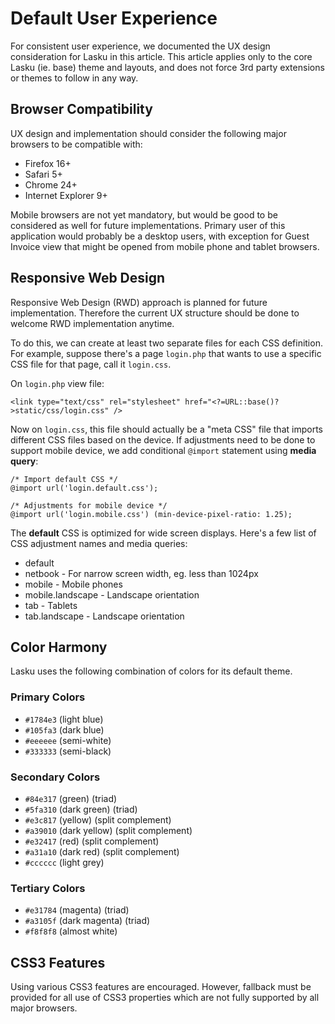 # Default User Experience

For consistent user experience, we documented the UX design consideration 
for Lasku in this article. This article applies only to the core Lasku 
(ie. base) theme and layouts, and does not force 3rd party extensions or 
themes to follow in any way.

## Browser Compatibility

UX design and implementation should consider the following major browsers 
to be compatible with:

* Firefox 16+
* Safari 5+
* Chrome 24+
* Internet Explorer 9+

Mobile browsers are not yet mandatory, but would be good to be considered 
as well for future implementations. Primary user of this application would 
probably be a desktop users, with exception for Guest Invoice view that 
might be opened from mobile phone and tablet browsers.

## Responsive Web Design

Responsive Web Design (RWD) approach is planned for future implementation. 
Therefore the current UX structure should be done to welcome RWD 
implementation anytime.

To do this, we can create at least two separate files for each CSS definition. 
For example, suppose there's a page `login.php` that wants to use a 
specific CSS file for that page, call it `login.css`.

On `login.php` view file:
```
<link type="text/css" rel="stylesheet" href="<?=URL::base()?>static/css/login.css" />
```

Now on `login.css`, this file should actually be a "meta CSS" file that 
imports different CSS files based on the device.
If adjustments need to be done to support mobile device, we add conditional 
`@import` statement using **media query**:
```
/* Import default CSS */
@import url('login.default.css');

/* Adjustments for mobile device */
@import url('login.mobile.css') (min-device-pixel-ratio: 1.25);
```

The **default** CSS is optimized for wide screen displays. Here's a few 
list of CSS adjustment names and media queries:
* default
* netbook - For narrow screen width, eg. less than 1024px
* mobile - Mobile phones
* mobile.landscape - Landscape orientation
* tab - Tablets
* tab.landscape - Landscape orientation


## Color Harmony

Lasku uses the following combination of colors for its default theme. 

### Primary Colors
* `#1784e3` (light blue)
* `#105fa3` (dark blue)
* `#eeeeee` (semi-white)
* `#333333` (semi-black)

### Secondary Colors
* `#84e317` (green) (triad)
* `#5fa310` (dark green) (triad)
* `#e3c817` (yellow) (split complement)
* `#a39010` (dark yellow) (split complement)
* `#e32417` (red) (split complement)
* `#a31a10` (dark red) (split complement)
* `#cccccc` (light grey)

### Tertiary Colors
* `#e31784` (magenta) (triad)
* `#a3105f` (dark magenta) (triad)
* `#f8f8f8` (almost white)

## CSS3 Features

Using various CSS3 features are encouraged. However, fallback must be 
provided for all use of CSS3 properties which are not fully supported by 
all major browsers.
